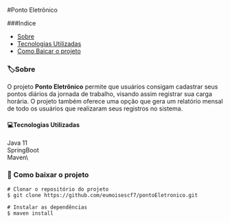 #Ponto Eletrônico

###Indice

- [Sobre](#-sobre-s)
- [Tecnologias Utilizadas](#-tecnologias-utilizadas)
- [Como Baicar o projeto](#-como-baixar-o-projeto)

### 🏷Sobre

O projeto **Ponto Eletrônico** permite que usuários consigam cadastrar seus pontos diários da jornada
de trabalho, visando assim registrar sua carga horária. O projeto também oferece uma opção que
gera um relatório mensal de todo os usuários que realizaram seus registros no sistema.

#### 💻Tecnologias Utilizadas

Java 11\
SpringBoot\
Maven\


### 📁 Como baixar o projeto

``` 
# Clonar o repositório do projeto
$ git clone https://github.com/eumoisescf7/pontoEletronico.git

# Instalar as dependências
$ maven install 

